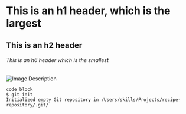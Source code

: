 # This is an h1 header, which is the largest
## This is an h2 header
###### This is an h6 header which is the smallest

![Image Description](https://octodex.github.com/images/yaktocat.png)

```
code block
$ git init
Initialized empty Git repository in /Users/skills/Projects/recipe-repository/.git/
```
